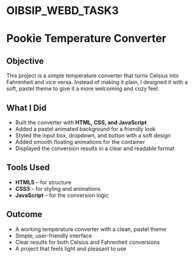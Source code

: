 # OIBSIP_WEBD_TASK3


# Pookie Temperature Converter

## Objective

This project is a simple temperature converter that turns Celsius into Fahrenheit and vice versa. Instead of making it plain, I designed it with a soft, pastel theme to give it a more welcoming and cozy feel.

## What I Did

* Built the converter with **HTML, CSS, and JavaScript**
* Added a pastel animated background for a friendly look
* Styled the input box, dropdown, and button with a soft design
* Added smooth floating animations for the container
* Displayed the conversion results in a clear and readable format

## Tools Used

* **HTML5** – for structure
* **CSS3** – for styling and animations
* **JavaScript** – for the conversion logic

## Outcome

* A working temperature converter with a clean, pastel theme
* Simple, user-friendly interface
* Clear results for both Celsius and Fahrenheit conversions
* A project that feels light and pleasant to use




